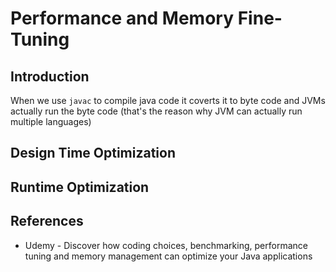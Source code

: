 # Performance and Memory Fine-Tuning
## Introduction
When we use `javac` to compile java code it coverts it to byte code and JVMs actually run the byte code (that's the reason why JVM can actually run multiple languages)
## Design Time Optimization

## Runtime Optimization

## References
* Udemy - Discover how coding choices, benchmarking, performance tuning and memory management can optimize your Java applications
